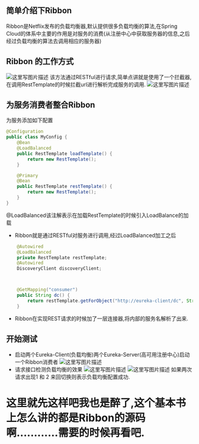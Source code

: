 ## 简单介绍下Ribbon
Ribbon是Netflix发布的负载均衡器,默认提供很多负载均衡的算法,在Spring Cloud的体系中主要的作用是对服务的消费(从注册中心中获取服务器的信息,之后经过负载均衡的算法去调用相应的服务器)
## Ribbon 的工作方式
![这里写图片描述](https://img-blog.csdn.net/201804231811236?watermark/2/text/aHR0cHM6Ly9ibG9nLmNzZG4ubmV0L3FxXzE5NjYzODk5/font/5a6L5L2T/fontsize/400/fill/I0JBQkFCMA==/dissolve/70)
该方法通过RESTful进行请求,简单点讲就是使用了一个拦截器,在调用RestTemplate的时候拦截url进行解析完成服务的调用.
![这里写图片描述](https://img-blog.csdn.net/20180423214519458?watermark/2/text/aHR0cHM6Ly9ibG9nLmNzZG4ubmV0L3FxXzE5NjYzODk5/font/5a6L5L2T/fontsize/400/fill/I0JBQkFCMA==/dissolve/70)
## 为服务消费者整合Ribbon
为服务添加如下配置
```java
@Configuration
public class MyConfig {
    @Bean
    @LoadBalanced
    public RestTemplate loadTemplate() {
        return new RestTemplate();
    }

    @Primary
    @Bean
    public RestTemplate restTemplate() {
        return new RestTemplate();
    }
}
```
@LoadBalanced该注解表示在加载RestTemplate的时候引入LoadBalance的加载

- Ribbon就是通过RESTful对服务进行调用,经过LoadBalanced加工之后

```java
    @Autowired
    @LoadBalanced
    private RestTemplate restTemplate;
    @Autowired
    DiscoveryClient discoveryClient;



    @GetMapping("consumer")
    public String dc() {
        return restTemplate.getForObject("http://eureka-client/dc", String.class);
    }
```
- Ribbon在实现REST请求的时候加了一层连接器,将内部的服务名解析了出来.
## 开始测试
- 启动两个Eureka-Client(负载均衡)两个Eureka-Server(高可用注册中心)启动一个Ribbon消费者
![这里写图片描述](https://img-blog.csdn.net/20180423215147634?watermark/2/text/aHR0cHM6Ly9ibG9nLmNzZG4ubmV0L3FxXzE5NjYzODk5/font/5a6L5L2T/fontsize/400/fill/I0JBQkFCMA==/dissolve/70)
- 请求接口检测负载均衡的效果
![这里写图片描述](https://img-blog.csdn.net/20180423215244689?watermark/2/text/aHR0cHM6Ly9ibG9nLmNzZG4ubmV0L3FxXzE5NjYzODk5/font/5a6L5L2T/fontsize/400/fill/I0JBQkFCMA==/dissolve/70)
![这里写图片描述](https://img-blog.csdn.net/20180423215252747?watermark/2/text/aHR0cHM6Ly9ibG9nLmNzZG4ubmV0L3FxXzE5NjYzODk5/font/5a6L5L2T/fontsize/400/fill/I0JBQkFCMA==/dissolve/70)
如果两次请求出现1 和 2 来回切换则表示负载均衡配置成功.

# 这里就先这样吧我也是醉了,这个基本书上怎么讲的都是Ribbon的源码啊............需要的时候再看吧.